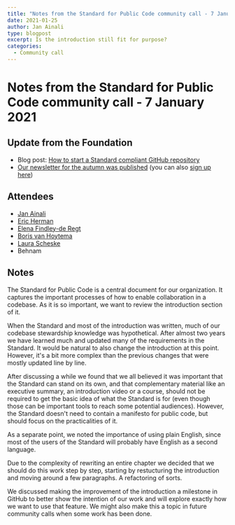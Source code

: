 ```yaml
---
title: "Notes from the Standard for Public Code community call - 7 January 2021"
date: 2021-01-25
author: Jan Ainali
type: blogpost
excerpt: Is the introduction still fit for purpose?
categories:
  - Community call
---
```


# Notes from the Standard for Public Code community call - 7 January 2021

## Update from the Foundation

* Blog post: [How to start a Standard compliant GitHub repository](https://blog.publiccode.net/news/2020/12/09/how-to-start-a-standard-compliant-repository.html)
* [Our newsletter for the autumn was published](https://blog.publiccode.net/news/2020/12/02/autumn-2020-newsletter.html) (you can also [sign up here](https://forms.gle/gn7wR2Eaxbv5g1BF9))

## Attendees

* [Jan Ainali](https://publiccode.net/team/jan-ainali.html)
* [Eric Herman](https://publiccode.net/team/eric-herman.html)
* [Elena Findley-de Regt](https://publiccode.net/team/elena-findley-de-regt.html)
* [Boris van Hoytema](https://publiccode.net/team/boris-van-hoytema.html)
* [Laura Scheske](https://publiccode.net/team/laura-scheske.html)
* Behnam

## Notes

The Standard for Public Code is a central document for our organization. It captures the important processes of how to enable collaboration in a codebase. As it is so important, we want to review the introduction section of it.

When the Standard and most of the introduction was written, much of our codebase stewardship knowledge was hypothetical. After almost two years we have learned much and updated many of the requirements in the Standard. It would be natural to also change the introduction at this point. However, it's a bit more complex than the previous changes that were mostly updated line by line.

After discussing a while we found that we all believed it was important that the Standard can stand on its own, and that complementary material like an executive summary, an introduction video or a course, should not be required to get the basic idea of what the Standard is for (even though those can be important tools to reach some potential audiences). However, the Standard doesn't need to contain a manifesto for public code, but should focus on the practicalities of it.

As a separate point, we noted the importance of using plain English, since most of the users of the Standard will probably have English as a second language.

Due to the complexity of rewriting an entire chapter we decided that we should do this work step by step, starting by restucturing the introduction and moving around a few paragraphs. A refactoring of sorts.

We discussed making the improvement of the introduction a milestone in GitHub to better show the intention of our work and will explore exactly how we want to use that feature. We might also make this a topic in future community calls when some work has been done.
